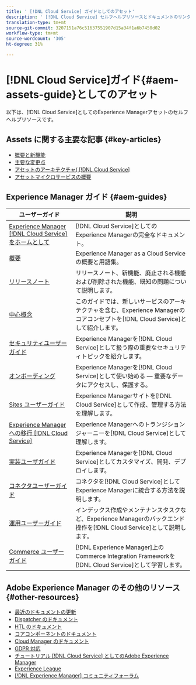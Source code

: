 ```yaml
---
title: ' [!DNL Cloud Service] ガイドとしてのアセット'
description: ' [!DNL Cloud Service] セルフヘルプリソースとドキュメントのリンクとしてのAdobe Experience Manager資産'
translation-type: tm+mt
source-git-commit: 3207151a76c51637551907d15a34f1a6b7450d02
workflow-type: tm+mt
source-wordcount: '305'
ht-degree: 31%

---
```



# [!DNL Cloud Service]ガイド{#aem-assets-guide}としてのアセット

以下は、[!DNL Cloud Service]としてのExperience Managerアセットのセルフヘルプリソースです。

## Assets に関する主要な記事 {#key-articles}

* [概要と新機能](overview.md)
* [主要な変更点](/help/assets/assets-cloud-changes.md)
* [アセットのアーキテクチャ( [!DNL Cloud Service]](architecture.md)
* [アセットマイクロサービスの概要](/help/assets/asset-microservices-overview.md)

## Experience Manager ガイド {#aem-guides}

| ユーザーガイド | 説明 |
|---|---|
| [Experience Manager [!DNL Cloud Service] をホームとして](/help/landing/home.md) | [!DNL Cloud Service]としてのExperience Managerの完全なドキュメント。 |
| [概要](/help/overview/home.md) | Experience Manager as a Cloud Service の概要と用語集。 |
| [リリースノート](/help/release-notes/home.md) | リリースノート、新機能、廃止される機能および削除された機能、既知の問題について説明します。 |
| [中心概念](/help/core-concepts/home.md) | このガイドでは、新しいサービスのアーキテクチャを含む、Experience Managerのコアコンセプトを[!DNL Cloud Service]として紹介します。 |
| [セキュリティユーザーガイド](/help/security/home.md) | Experience Managerを[!DNL Cloud Service]として扱う際の重要なセキュリティトピックを紹介します。 |
| [オンボーディング](/help/onboarding/home.md) | Experience Managerを[!DNL Cloud Service]として使い始める — 重要なデータにアクセスし、保護する。 |
| [Sites ユーザーガイド](/help/sites-cloud/home.md) | Experience Managerサイトを[!DNL Cloud Service]として作成、管理する方法を理解します。 |
| [Experience Managerへの移行 [!DNL Cloud Service]](/help/move-to-cloud-service/home.md) | Experience Managerへのトランジションジャーニーを[!DNL Cloud Service]として理解します。 |
| [実装ユーザガイド](/help/implementing/home.md) | Experience Managerを[!DNL Cloud Service]としてカスタマイズ、開発、デプロイします。 |
| [コネクタユーザーガイド](/help/connectors/home.md) | コネクタを[!DNL Cloud Service]としてExperience Managerに統合する方法を説明します。 |
| [運用ユーザーガイド](/help/operations/home.md) | インデックス作成やメンテナンスタスクなど、Experience Managerのバックエンド操作を[!DNL Cloud Service]として説明します。 |
| [Commerce ユーザーガイド](/help/commerce-cloud/home.md) | [!DNL Experience Manager]上のCommerce Integration Frameworkを[!DNL Cloud Service]として学習します。 |

## Adobe Experience Manager のその他のリソース {#other-resources}

* [最近のドキュメントの更新](https://experienceleague.adobe.com/docs/experience-manager-release-information/aem-release-updates/doc-updates/documentation-updates.html#aem-as-a-cloud-service)
* [Dispatcher のドキュメント](/help/implementing/dispatcher/overview.md)
* [HTL のドキュメント](https://experienceleague.adobe.com/docs/experience-manager-htl/using/overview.html)
* [コアコンポーネントのドキュメント](https://experienceleague.adobe.com/docs/experience-manager-core-components/using/introduction.html)
* [Cloud Manager のドキュメント](https://experienceleague.adobe.com/docs/experience-manager-cloud-manager/using/introduction-to-cloud-manager.html)
* [GDPR 対応](/help/onboarding/data-privacy-and-protection-readiness/aem-readiness.md)
* [チュートリアル [!DNL Cloud Service] としてのAdobe Experience Manager](https://experienceleague.adobe.com/docs/experience-manager-learn/cloud-service/overview.html)
* [Experience League](https://experienceleague.adobe.com/?promoid=K42KVXHD&amp;mv=other#recommended/solutions/experience-manager)
* [[!DNL Experience Manager] コミュニティフォーラム](https://experienceleaguecommunities.adobe.com/t5/adobe-experience-manager/ct-p/adobe-experience-manager-community)
